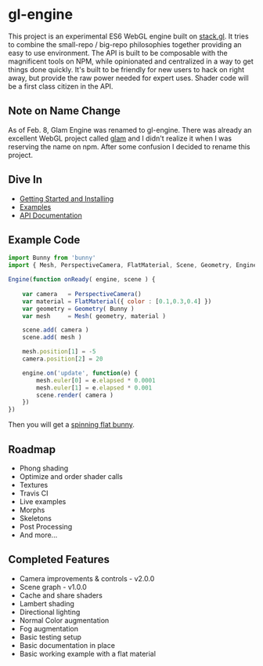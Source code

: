 # gl-engine

This project is an experimental ES6 WebGL engine built on [stack.gl](https://stack.gl/). It tries to combine the small-repo / big-repo philosophies together providing an easy to use environment. The API is built to be composable with the magnificent tools on NPM, while opinionated and centralized in a way to get things done quickly. It's built to be friendly for new users to hack on right away, but provide the raw power needed for expert uses. Shader code will be a first class citizen in the API.

## Note on Name Change

As of Feb. 8, Glam Engine was renamed to gl-engine. There was already an excellent WebGL project called [glam](https://github.com/tparisi/glam) and I didn't realize it when I was reserving the name on npm. After some confusion I decided to rename this project.

## Dive In

* [Getting Started and Installing](https://github.com/gl-engine/gl-engine/tree/master/docs/getting-started.md)
* [Examples](https://github.com/gl-engine/gl-engine/tree/master/docs/examples.md)
* [API Documentation](https://github.com/gl-engine/gl-engine/tree/master/docs)

## Example Code

```javascript
import Bunny from 'bunny'
import { Mesh, PerspectiveCamera, FlatMaterial, Scene, Geometry, Engine } from 'gl-engine'

Engine(function onReady( engine, scene ) {
	
	var camera   = PerspectiveCamera()
	var material = FlatMaterial({ color : [0.1,0.3,0.4] })
	var geometry = Geometry( Bunny )
	var mesh     = Mesh( geometry, material )

	scene.add( camera )
	scene.add( mesh )

	mesh.position[1] = -5
	camera.position[2] = 20

	engine.on('update', function(e) {
		mesh.euler[0] = e.elapsed * 0.0001
		mesh.euler[1] = e.elapsed * 0.001
		scene.render( camera )
	})
})
```
Then you will get a [spinning flat bunny](http://requirebin.com/?gist=TatumCreative/40970c039f8c0ce44ae2).

## Roadmap

 * Phong shading
 * Optimize and order shader calls
 * Textures
 * Travis CI
 * Live examples
 * Morphs
 * Skeletons
 * Post Processing
 * And more...

## Completed Features

 * Camera improvements & controls - v2.0.0
 * Scene graph - v1.0.0
 * Cache and share shaders
 * Lambert shading
 * Directional lighting
 * Normal Color augmentation
 * Fog augmentation
 * Basic testing setup
 * Basic documentation in place
 * Basic working example with a flat material
